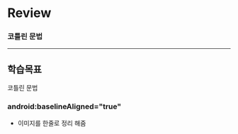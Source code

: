 # Review

### 코틀린 문법




-----------------------------------------------------

## 학습목표

코틀린 문법




### android:baselineAligned="true"
- 이미지를 한줄로 정리 해줌
